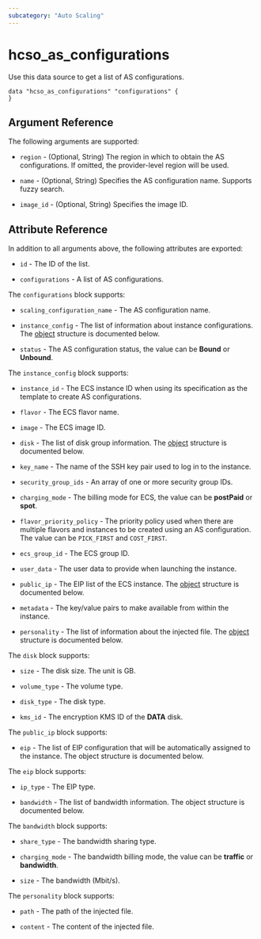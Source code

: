 ```yaml
---
subcategory: "Auto Scaling"
---
```


# hcso_as_configurations

Use this data source to get a list of AS configurations.

```hcl
data "hcso_as_configurations" "configurations" {
}
```

## Argument Reference

The following arguments are supported:

* `region` - (Optional, String) The region in which to obtain the AS configurations.
  If omitted, the provider-level region will be used.

* `name` - (Optional, String) Specifies the AS configuration name. Supports fuzzy search.

* `image_id` - (Optional, String) Specifies the image ID.

## Attribute Reference

In addition to all arguments above, the following attributes are exported:

* `id` - The ID of the list.

* `configurations` - A list of AS configurations.

The `configurations` block supports:

* `scaling_configuration_name` - The AS configuration name.

* `instance_config` - The list of information about instance configurations.
  The [object](#instance_config_object) structure is documented below.

* `status` - The AS configuration status, the value can be **Bound** or **Unbound**.

<a name="instance_config_object"></a>
The `instance_config` block supports:

* `instance_id` - The ECS instance ID when using its specification as the template to create AS configurations.

* `flavor` - The ECS flavor name.

* `image` - The ECS image ID.

* `disk` - The list of disk group information. The [object](#instance_config_disk_object) structure is documented below.

* `key_name` - The name of the SSH key pair used to log in to the instance.

* `security_group_ids` - An array of one or more security group IDs.

* `charging_mode` - The billing mode for ECS, the value can be **postPaid** or **spot**.

* `flavor_priority_policy` - The priority policy used when there are multiple flavors
  and instances to be created using an AS configuration. The value can be `PICK_FIRST` and `COST_FIRST`.

* `ecs_group_id` - The ECS group ID.

* `user_data` - The user data to provide when launching the instance.

* `public_ip` - The EIP list of the ECS instance.
  The [object](#instance_config_public_ip_object) structure is documented below.

* `metadata` - The key/value pairs to make available from within the instance.

* `personality` - The list of information about the injected file.
  The [object](#instance_config_personality_object) structure is documented below.

<a name="instance_config_disk_object"></a>
The `disk` block supports:

* `size` - The disk size. The unit is GB.

* `volume_type` - The volume type.

* `disk_type` - The disk type.

* `kms_id` - The encryption KMS ID of the **DATA** disk.

<a name="instance_config_public_ip_object"></a>
The `public_ip` block supports:

* `eip` - The list of EIP configuration that will be automatically assigned to the instance.
  The object structure is documented below.

The `eip` block supports:

* `ip_type` - The EIP type.

* `bandwidth` - The list of bandwidth information. The object structure is documented below.

The `bandwidth` block supports:

* `share_type` - The bandwidth sharing type.

* `charging_mode` - The bandwidth billing mode, the value can be **traffic** or **bandwidth**.

* `size` - The bandwidth (Mbit/s).

<a name="instance_config_personality_object"></a>
The `personality` block supports:

* `path` - The path of the injected file.

* `content` - The content of the injected file.
